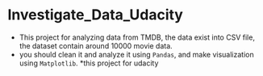 # Investigate_Data_Udacity
* This project for analyzing data from TMDB, the data exist into CSV file, the dataset contain around 10000 movie data.
* you should clean it and analyze it using `Pandas`, and make visualization using `Matplotlib`.
*this project for udacity
